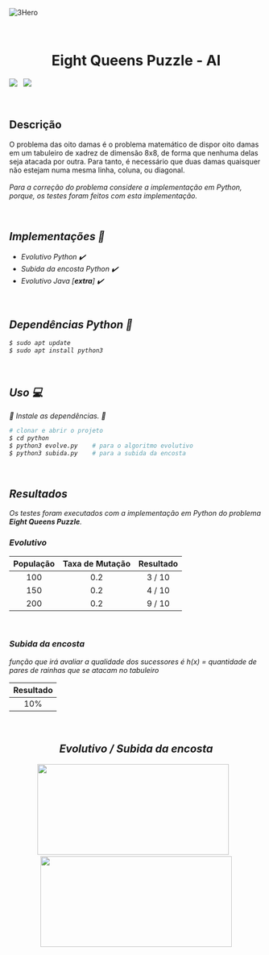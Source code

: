 ![3Hero](https://user-images.githubusercontent.com/72557256/205545058-258cd8f0-9e3c-487a-9e92-bb91e24fc56d.gif)

<br>
<h1 align="center">Eight Queens Puzzle - AI</h1>

<img src="http://img.shields.io/static/v1?label=STATUS&message=FINALIZADO&color=green&style=for-the-badge"/> &nbsp;&nbsp;<img src="https://img.shields.io/badge/License-MIT-red.svg?style=for-the-badge" />


<br>

## Descrição

<p>O problema das oito damas é o problema matemático de dispor oito damas em um tabuleiro de xadrez de dimensão 8x8, de forma que nenhuma delas seja atacada por outra. Para tanto, é necessário que duas damas quaisquer não estejam numa mesma linha, coluna, ou diagonal.<br><br><em>Para a correção do problema considere a implementação em Python, porque, os testes foram feitos com esta implementação.<em></p>
<br>

## Implementações :snake:
* Evolutivo Python :heavy_check_mark:
* Subida da encosta Python :heavy_check_mark:
* Evolutivo Java [**extra**] :heavy_check_mark:

<br>

## Dependências Python :stop_sign:
```sh
$ sudo apt update
$ sudo apt install python3
```

<br>

## Uso :computer:
:cop: _Instale as dependências._ :cop:
```sh
# clonar e abrir o projeto
$ cd python
$ python3 evolve.py    # para o algoritmo evolutivo
$ python3 subida.py    # para a subida da encosta
```

<br>

## Resultados
Os testes foram executados com a implementação em Python do problema **_Eight Queens Puzzle_**.

### Evolutivo
| População  | Taxa de Mutação | Resultado |
| :--------: | :-------------: | :-------: |
| 100        |       0.2       | 3 / 10    |
| 150        |       0.2       | 4 / 10    |
| 200        |       0.2       | 9 / 10    |

<br>

### Subida da encosta
função que irá avaliar a qualidade dos sucessores é h(x) = quantidade de pares de rainhas que se atacam no tabuleiro

| Resultado |
| :-------: |
| 10%       |

<br>

<div align="center">
  <h2>Evolutivo   /   Subida da encosta</h1><img width="380px" height="180px" src="https://user-images.githubusercontent.com/72557256/205530426-f1a5dfea-8739-4e11-a33a-2ece32147b74.jpeg" />
  &nbsp;&nbsp;<img width="380px" height="180px" src="https://user-images.githubusercontent.com/72557256/205534110-cb595307-e8c7-4cbf-b1e5-af60022c2e20.jpeg" />
</div>


